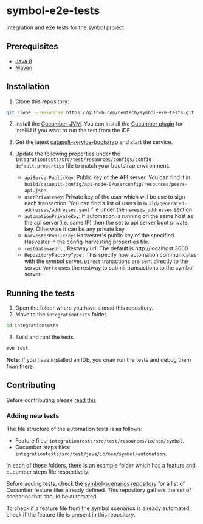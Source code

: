 # symbol-e2e-tests

Integration and e2e tests for the synbol project.

## Prerequisites

* [Java 8](https://docs.oracle.com/javase/8/docs/technotes/guides/install/install_overview.html)
* [Maven](https://maven.apache.org/install.html)

## Installation

1. Clone this repository:

```bash
git clone --recursive https://github.com/nemtech/symbol-e2e-tests.git
```

2. Install the [Cucumber-JVM](https://docs.cucumber.io/installation/java/). You can install the [Cucumber plugin](https://plugins.jetbrains.com/plugin/7212-cucumber-for-java) for IntelliJ if you want to run the test from the IDE.

3. Get the latest [catapult-service-bootstrap](https://github.com/tech-bureau/catapult-service-bootstrap) and start the service.

4. Update the following properties under the ``integrationtests/src/test/resources/configs/config-default.properties`` file to match your bootstrap environment.
    - ``apiServerPublicKey``: Public key of the API server. You can find it in ``build/catapult-config/api-node-0/userconfig/resources/peers-api.json``.
    - ``userPrivateKey``: Private key of the user which will be use to sign each transaction. You can find a list of users in ``build/generated-addresses/addresses.yaml`` file under the ``nemesis_addresses`` section.
    - ``automationPrivateKey``: If automation is running on the same host as the api server(i.e. same IP) then the set to api server boot private key.  Otherwise it can be any private key.
	- ``harvesterPublicKey``: Hasvester's public key of the specified Hasvester in the config-harvesting.properties file.
	- ``restGatewayUrl`` : Restway url. The default is http://localhost:3000
	- ``RepositoryFactoryType`` : This specify how automation communicates with the symbol server.  ``Direct`` tranactions are sent directly to the server.  ``Vertx`` uses the restway to submit transactions to the symbol server. 

## Running the tests

1. Open the folder where you have cloned this repository.
2. Move to the ``integrationtests`` folder.

```bash
cd integrationtests
```

3) Build and runt the tests.

```bash
mvn test
```

**Note**: If you have installed an IDE, you cnan run the tests and debug them from there.

## Contributing

Before contributing please [read this](CONTRIBUTING.md).

### Adding new tests

The file structure of the automation tests is as follows:

* Feature files: ``integrationtests/src/test/resources/io/nem/symbol``.
* Cucumber steps files: ``integrationtests/src/test/java/io/nem/symbol/automation``.

In each of these folders, there is an example folder which has a feature and cucumber steps file respectively.
  
Before adding tests, check the [symbol-scenarios repository](https://github.com/nemtech/synbol-scenarios) for a list of Cucumber feature files already defined. This repository gathers the set of scenarios that should be automated.

To check if a feature file from the symbol scenarios is already automated, check if the feature file is present in this repository.